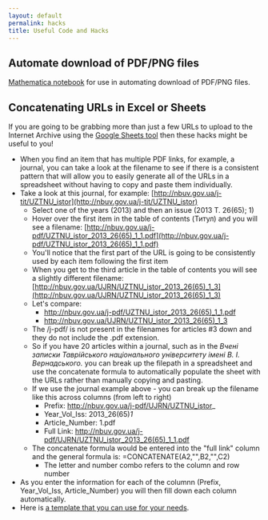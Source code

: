```yaml
---
layout: default
permalink: hacks
title: Useful Code and Hacks
---
```

<base target="_blank">

## Automate download of PDF/PNG files
[Mathematica notebook](https://drive.google.com/file/d/1A88nL5WfdzvgUfV8yO8vJo-Go1YBBwpY/view?usp=sharing) for use in automating download of PDF/PNG files. 

## Concatenating URLs in Excel or Sheets
If you are going to be grabbing more than just a few URLs to upload to the Internet Archive using the [Google Sheets tool](https://www.sucho.org/ia-gsheets) then these hacks might be useful to you!

* When you find an item that has multiple PDF links, for example, a journal, you can take a look at the filename to see if there is a consistent pattern that will allow you to easily generate all of the URLs in a spreadsheet without having to copy and paste them individually.
* Take a look at this journal, for example: [http://nbuv.gov.ua/j-tit/UZTNU_istor](http://nbuv.gov.ua/j-tit/UZTNU_istor)
    * Select one of the years (2013) and then an issue (2013 Т. 26(65); 1)
    * Hover over the first item in the table of contents (Титул) and you will see a filename: [http://nbuv.gov.ua/j-pdf/UZTNU_istor_2013_26(65)_1_1.pdf](http://nbuv.gov.ua/j-pdf/UZTNU_istor_2013_26(65)_1_1.pdf)
    * You'll notice that the first part of the URL is going to be consistently used by each item following the first item
    * When you get to the third article in the table of contents you will see a slightly different filename: [http://nbuv.gov.ua/UJRN/UZTNU_istor_2013_26(65)_1_3](http://nbuv.gov.ua/UJRN/UZTNU_istor_2013_26(65)_1_3)
    * Let's compare:
      * http://nbuv.gov.ua/j-pdf/UZTNU_istor_2013_26(65)_1_1.pdf
      * http://nbuv.gov.ua/UJRN/UZTNU_istor_2013_26(65)_1_3
    * The /j-pdf/ is not present in the filenames for articles #3 down and they do not include the .pdf extension.
  * So if you have 20 articles within a journal, such as in the *Вчені записки Таврійського національного університету імені В. І. Вернадського.* you can break up the filepath in a spreadsheet and use the concatenate formula to automatically populate the sheet with the URLs rather than manually copying and pasting.
  * If we use the journal example above - you can break up the filename like this across columns (from left to right)
      * Prefix: http://nbuv.gov.ua/j-pdf/UJRN/UZTNU_istor_
      * Year_Vol_Iss: 2013_26(65)_1_
      * Article_Number: 1.pdf
      * Full Link: http://nbuv.gov.ua/j-pdf/UJRN/UZTNU_istor_2013_26(65)_1_1.pdf
  * The concatenate formula would be entered into the "full link" column and the general formula is: =CONCATENATE(A2,"",B2,"",C2)
      * The letter and number combo refers to the column and row number
* As you enter the information for each of the columnn (Prefix, Year_Vol_Iss, Article_Number) you will then fill down each column automatically.
* Here is [a template that you can use for your needs](https://docs.google.com/spreadsheets/d/1KwWIg_Y_pkj7cJ_j8nW2cjpr8DZt048z1jqbIKPXZAU/edit?usp=sharing).


   
